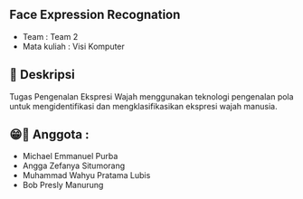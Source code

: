 ## Face Expression Recognation

- Team         : Team 2
- Mata kuliah  : Visi Komputer

## 📝 Deskripsi 
Tugas Pengenalan Ekspresi Wajah menggunakan teknologi pengenalan pola untuk mengidentifikasi dan mengklasifikasikan ekspresi wajah manusia.

## 😁💪 Anggota :
- Michael Emmanuel Purba
- Angga Zefanya Situmorang 
- Muhammad Wahyu Pratama Lubis
- Bob Presly Manurung

